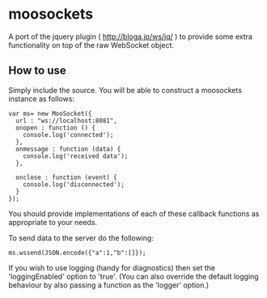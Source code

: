 moosockets
===========

A port of the jquery plugin ( http://bloga.jp/ws/jq/ ) to provide some extra functionality on top of the raw WebSocket object.

How to use
----------

Simply include the source. You will be able to construct a moosockets instance as follows:

    var ms= new MooSocket({
      url : "ws://localhost:8081",
      onopen : function () {
        console.log('connected');
      },
      onmessage : function (data) { 
        console.log('received data');
      },
    
      onclose : function (event) {
        console.log('disconnected');
      }                         
    });

You should provide implementations of each of these callback functions as appropriate to your needs.

To send data to the server do the following:

    ms.wssend(JSON.encode({"a":1,"b":[]});
    

If you wish to use logging (handy for diagnostics) then set the 'loggingEnabled' option to 'true'. (You can also override the default logging behaviour by also passing a function as the 'logger' option.)